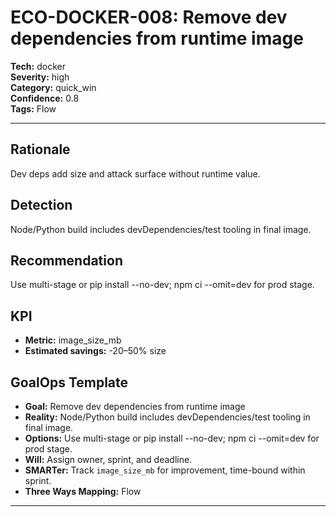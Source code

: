 # ECO-DOCKER-008: Remove dev dependencies from runtime image

**Tech:** docker  
**Severity:** high  
**Category:** quick_win  
**Confidence:** 0.8  
**Tags:** Flow

---

## Rationale
Dev deps add size and attack surface without runtime value.

## Detection
Node/Python build includes devDependencies/test tooling in final image.

## Recommendation
Use multi-stage or pip install --no-dev; npm ci --omit=dev for prod stage.

## KPI
- **Metric:** image_size_mb  
- **Estimated savings:** -20–50% size

## GoalOps Template
- **Goal:** Remove dev dependencies from runtime image  
- **Reality:** Node/Python build includes devDependencies/test tooling in final image.  
- **Options:** Use multi-stage or pip install --no-dev; npm ci --omit=dev for prod stage.  
- **Will:** Assign owner, sprint, and deadline.  
- **SMARTer:** Track `image_size_mb` for improvement, time-bound within sprint.  
- **Three Ways Mapping:** Flow

---

